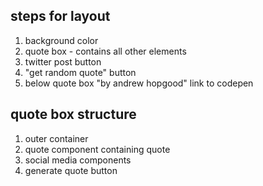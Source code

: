 ## steps for layout
1) background color
2) quote box - contains all other elements
3) twitter post button
4) "get random quote" button
5) below quote box "by andrew hopgood" link to codepen

## quote box structure
1) outer container
2) quote component containing quote
3) social media components
4) generate quote button
   

